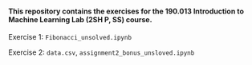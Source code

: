 #### This repository contains the exercises for the 190.013 Introduction to Machine Learning Lab (2SH P, SS) course.

Exercise 1: `Fibonacci_unsolved.ipynb`

Exercise 2: `data.csv`, `assignment2_bonus_unsloved.ipynb`

